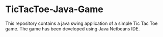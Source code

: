 # TicTacToe-Java-Game

This repository contains a java swing application of a simple Tic Tac Toe game. The game has been developed using Java Netbeans IDE.
